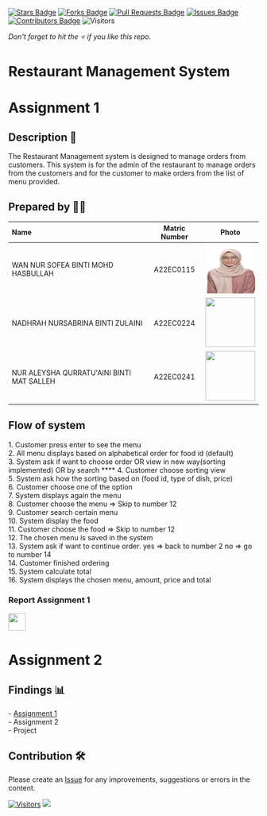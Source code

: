 [![Stars Badge](https://img.shields.io/github/stars/jjn7702/SECJ2013-DSA)](https://github.com/jjn7702/SECJ2013-DSA/Submission/Sample/stargazers)
[![Forks Badge](https://img.shields.io/github/forks/jjn7702/SECJ2013-DSA)](https://github.com/jjn7702/SECJ2013-DSA/Submission/Sample/network/members)
[![Pull Requests Badge](https://img.shields.io/github/issues-pr/jjn7702/SECJ2013-DSA)](https://github.com/jjn7702/SECJ2013-DSA/Submission/Sample/pulls)
[![Issues Badge](https://img.shields.io/github/issues/jjn7702/SECJ2013-DSA)](https://github.com/jjn7702/SECJ2013-DSA/Submission/Sample/issues)
[![Contributors Badge](https://img.shields.io/github/contributors/jjn7702/SECJ2013-DSA?color=2b9348)](https://github.com/jjn7702/SECJ2013-DSA/Submission/Sample/graphs/contributors)
![Visitors](https://api.visitorbadge.io/api/visitors?path=https%3A%2F%2Fgithub.com%2Fjjn7702%2FSECJ2013-DSA%2FSubmission%2FSample&labelColor=%23d9e3f0&countColor=%23697689&style=flat)

_Don't forget to hit the :star: if you like this repo._

<h1>Restaurant Management System</h1>
<h1>Assignment 1</h1>
<h2>Description 📝</h2>
<p>The Restaurant Management system is designed to manage orders from customers. This system is for the admin of the restaurant to manage orders from the customers and for the customer to make orders from the list of menu provided. </p>

<h2> Prepared by 🧑‍💻</h2>

| Name             | Matric Number | Photo                                                         |
| :---------------- | :-------------: | :------------------------------------------------------------: |
| WAN NUR SOFEA BINTI MOHD HASBULLAH   | A22EC0115        | <a href="https://www.freepik.com/icon/graduated_4537051" title="Icon by Trazobanana"><img src="https://github.com/wannursofea/Mypicture/blob/main/UTM_GAMBAR_ID_CARD-removebg-preview.png?raw=true" width=100px, height=100px>     |
| NADHRAH NURSABRINA BINTI ZULAINI     | A22EC0224        | <a href="https://www.freepik.com/icon/graduated_4537051" title="Icon by Trazobanana"><img src="https://github.com/drshahizan/software-engineering/blob/main/proposal/submission/sec02/Alpha/Photo/kad%20matrik.jpg?raw=true" width=100px, height=100px>         |
| NUR ALEYSHA QURRATU'AINI BINTI MAT SALLEH       | A22EC0241        | <a href="https://www.freepik.com/icon/graduated_4537051" title="Icon by Trazobanana"><img src="https://github.com/drshahizan/software-engineering/blob/main/proposal/submission/sec02/Alpha/Photo/GAMBAR%20KAD%20MATRIK%20UTM.jpeg?raw=true" width=100px, height=100px>         |

<h2>Flow of system</h2>

<p>
1. Customer press enter to see the menu <br>
2. All menu displays based on alphabetical order for food id (default) <br>
3. System ask if want to choose order OR view in new way(sorting implemented) OR by search ****
4. Customer choose sorting view <br>
5. System ask how the sorting based on (food id, type of dish, price) <br>
6. Customer choose one of the option <br>
7. System displays again the menu <br>
8. Customer choose the menu => Skip to number 12 <br>
9. Customer search certain menu <br>
10. System display the food <br>
11. Customer choose the food => Skip to number 12 <br>
12. The chosen menu is saved in the system<br>
13. System ask if want to continue order. yes => back to number 2 no => go to number 14<br>
14. Customer finished ordering<br>
15. System calculate total<br>
16. System displays the chosen menu, amount, price and total
</p>

<h3>Report Assignment 1</h3>
<a href="https://docs.google.com/document/d/1Zo1a1CUOtAN9jOG7cpsusQ4GQOKJwSBSsdrvTltsyAc/edit?usp=sharing"><img src="./images/document1.png" width="35px" height="35px" ></a> 


<h1>Assignment 2</h1>
<h2>Findings 📊</h2>
- <a href="https://github.com/jjn7702/SECJ2013-DSA/blob/main/Submission/sec02/Tupperware/Assignment1/assingment1.md">Assignment 1 </a><br>
- Assignment 2<br>
- Project<br>

## Contribution 🛠️
Please create an [Issue](https://github.com/jjn7702/SECJ2013-DSA/Submission/Sample/issues) for any improvements, suggestions or errors in the content.

[![Visitors](https://api.visitorbadge.io/api/visitors?path=https%3A%2F%2Fgithub.com%2Fjjn7702&labelColor=%23697689&countColor=%23555555&style=plastic)](https://visitorbadge.io/status?path=https%3A%2F%2Fgithub.com%2Fjjn7702)
![](https://hit.yhype.me/github/profile?user_id=81284918)

